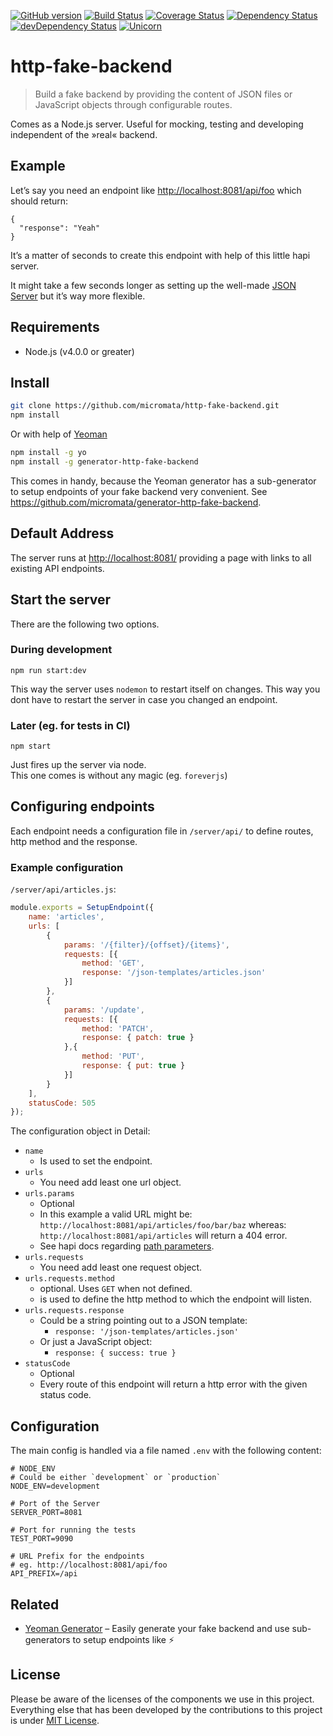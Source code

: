[![GitHub version](https://badge.fury.io/gh/micromata%2Fhttp-fake-backend.svg)](https://badge.fury.io/gh/micromata%2Fhttp-fake-backend)
[![Build Status](https://travis-ci.org/micromata/http-fake-backend.svg?branch=master)](https://travis-ci.org/micromata/http-fake-backend)
[![Coverage Status](https://coveralls.io/repos/github/micromata/http-fake-backend/badge.svg?branch=master)](https://coveralls.io/github/micromata/http-fake-backend?branch=master)
[![Dependency Status](https://david-dm.org/micromata/http-fake-backend.svg)](https://david-dm.org/micromata/http-fake-backend)
[![devDependency Status](https://david-dm.org/micromata/http-fake-backend/dev-status.svg?theme=shields.io)](https://david-dm.org/micromata/http-fake-backend#info=devDependencies)
[![Unicorn](https://img.shields.io/badge/unicorn-approved-ff69b4.svg?style=flat)](https://www.youtube.com/watch?v=qRC4Vk6kisY) 

# http-fake-backend

> Build a fake backend by providing the content of JSON files or JavaScript objects through configurable routes.

Comes as a Node.js server. Useful for mocking, testing and developing independent of the »real« backend.

## Example
Let’s say you need an endpoint like <http://localhost:8081/api/foo> which should return:

```
{
  "response": "Yeah"
}
```

It’s a matter of seconds to create this endpoint with help of this little hapi server.

It might take a few seconds longer as setting up the well-made [JSON Server](https://github.com/typicode/json-server) but it’s way more flexible.

## Requirements

- Node.js (v4.0.0 or greater)

## Install

```bash
git clone https://github.com/micromata/http-fake-backend.git
npm install
```

Or with help of [Yeoman](http://yeoman.io)

```bash
npm install -g yo
npm install -g generator-http-fake-backend
```

This comes in handy, because the Yeoman generator has a sub-generator to setup endpoints of your fake backend very convenient. See <https://github.com/micromata/generator-http-fake-backend>.

## Default Address
The server runs at <http://localhost:8081/> providing a page with links to all existing API endpoints.

## Start the server

There are the following two options.

### During development

```
npm run start:dev
```

This way the server uses `nodemon` to restart itself on changes. 
This way you dont have to restart the server in case you changed an endpoint. 


### Later (eg. for tests in CI)

```
npm start
```

Just fires up the server via node.  
This one comes is without any magic (eg. `foreverjs`)

## Configuring endpoints

Each endpoint needs a configuration file in `/server/api/` to define routes, http method and the response.

### Example configuration

`/server/api/articles.js`:

```js
module.exports = SetupEndpoint({
    name: 'articles',
    urls: [
        {
            params: '/{filter}/{offset}/{items}',
            requests: [{
                method: 'GET',
                response: '/json-templates/articles.json'
            }]
        },
        {
            params: '/update',
            requests: [{
                method: 'PATCH',
                response: { patch: true }
            },{
                method: 'PUT',
                response: { put: true }
            }]  
        }
    ],
    statusCode: 505
});
```

The configuration object in Detail:

* `name`  
  * Is used to set the endpoint.
* `urls`
  * You need add least one url object.
* `urls.params`
  * Optional
  * In this example a valid URL might be:
    `http://localhost:8081/api/articles/foo/bar/baz`
    whereas:
    `http://localhost:8081/api/articles` will return a 404 error.
  * See hapi docs regarding [path parameters](http://hapijs.com/api#path-parameters).
* `urls.requests`
    *  You need add least one request object.
* `urls.requests.method` 
    * optional. Uses `GET` when not defined.
    * is used to define the http method to which the endpoint will listen.
* `urls.requests.response` 
  * Could be a string pointing out to a JSON template:
    *   `response: '/json-templates/articles.json'`
  * Or just a JavaScript object:
    * `response: { success: true }`
* `statusCode`
  * Optional
  * Every route of this endpoint will return a http error with the given status code.

## Configuration

The main config is handled via a file named `.env` with the following content:

```dosini
# NODE_ENV
# Could be either `development` or `production`
NODE_ENV=development

# Port of the Server
SERVER_PORT=8081

# Port for running the tests
TEST_PORT=9090

# URL Prefix for the endpoints
# eg. http://localhost:8081/api/foo
API_PREFIX=/api

```


## Related

* [Yeoman Generator](https://github.com/micromata/generator-http-fake-backend) – Easily generate your fake backend and use sub-generators to setup endpoints  like :zap:

## License

Please be aware of the licenses of the components we use in this project.
Everything else that has been developed by the contributions to this project is under [MIT License](LICENSE).


